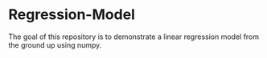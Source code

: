 # Regression-Model
The goal of this repository is to demonstrate a linear regression model from the ground up using numpy.
